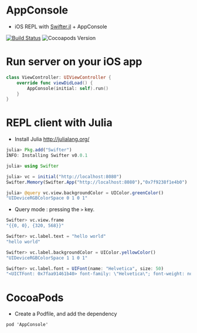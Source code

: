 AppConsole
==========

  * iOS REPL with [Swifter.jl](https://github.com/wookay/Swifter.jl) + AppConsole

  [![Build Status](https://api.travis-ci.org/wookay/AppConsole.svg?branch=master)](https://travis-ci.org/wookay/AppConsole)
  ![Cocoapods Version](https://img.shields.io/cocoapods/v/AppConsole.svg?style=flat) 


# Run server on your iOS app
```swift
class ViewController: UIViewController {
    override func viewDidLoad() {
        AppConsole(initial: self).run()
    }
}
```


# REPL client with Julia
 * Install Julia http://julialang.org/
```julia
julia> Pkg.add("Swifter")
INFO: Installing Swifter v0.0.1
```

```julia
julia> using Swifter

julia> vc = initial("http://localhost:8080")
Swifter.Memory(Swifter.App("http://localhost:8080"),"0x7f9238f1e4b0")

julia> @query vc.view.backgroundColor = UIColor.greenColor()
"UIDeviceRGBColorSpace 0 1 0 1"
```

* Query mode : pressing the `>` key.
```julia
Swifter> vc.view.frame
"{{0, 0}, {320, 568}}"

Swifter> vc.label.text = "hello world"
"hello world"

Swifter> vc.label.backgroundColor = UIColor.yellowColor()
"UIDeviceRGBColorSpace 1 1 0 1"

Swifter> vc.label.font = UIFont(name: "Helvetica", size: 50)
"<UICTFont: 0x7faa91461b40> font-family: \"Helvetica\"; font-weight: normal; font-style: normal; font-size: 50.00pt"
```


# CocoaPods
* Create a Podfile, and add the dependency
```
pod 'AppConsole'
```

